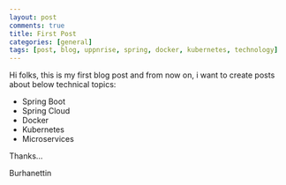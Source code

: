 ```yaml
---
layout: post
comments: true
title: First Post
categories: [general]
tags: [post, blog, uppnrise, spring, docker, kubernetes, technology]
---
```


Hi folks, this is my first blog post and from now on, i want to create posts about below technical topics:

* Spring Boot
* Spring Cloud
* Docker
* Kubernetes
* Microservices

Thanks&#8230;

Burhanettin